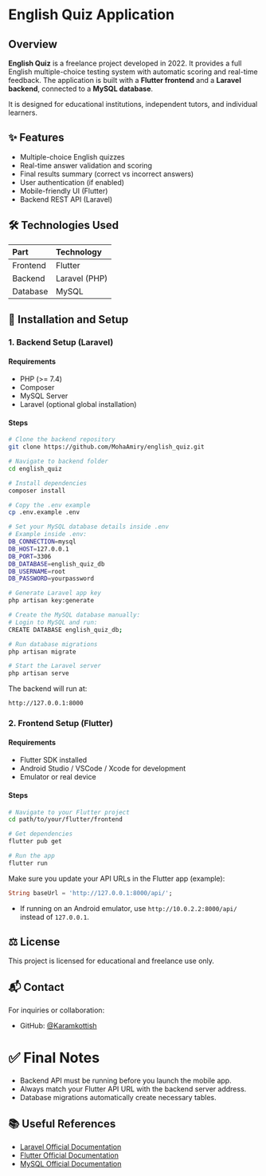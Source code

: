 
# English Quiz Application

## Overview
**English Quiz** is a freelance project developed in 2022. It provides a full English multiple-choice testing system with automatic scoring and real-time feedback. The application is built with a **Flutter frontend** and a **Laravel backend**, connected to a **MySQL database**.

It is designed for educational institutions, independent tutors, and individual learners.

## ✨ Features
- Multiple-choice English quizzes
- Real-time answer validation and scoring
- Final results summary (correct vs incorrect answers)
- User authentication (if enabled)
- Mobile-friendly UI (Flutter)
- Backend REST API (Laravel)

## 🛠 Technologies Used

| Part | Technology |
|:----|:-----------|
| Frontend | Flutter |
| Backend | Laravel (PHP) |
| Database | MySQL |

## 🚀 Installation and Setup

### 1. Backend Setup (Laravel)

#### Requirements
- PHP (>= 7.4)
- Composer
- MySQL Server
- Laravel (optional global installation)

#### Steps

```bash
# Clone the backend repository
git clone https://github.com/MohaAmiry/english_quiz.git

# Navigate to backend folder
cd english_quiz

# Install dependencies
composer install

# Copy the .env example
cp .env.example .env

# Set your MySQL database details inside .env
# Example inside .env:
DB_CONNECTION=mysql
DB_HOST=127.0.0.1
DB_PORT=3306
DB_DATABASE=english_quiz_db
DB_USERNAME=root
DB_PASSWORD=yourpassword

# Generate Laravel app key
php artisan key:generate

# Create the MySQL database manually:
# Login to MySQL and run:
CREATE DATABASE english_quiz_db;

# Run database migrations
php artisan migrate

# Start the Laravel server
php artisan serve
```

The backend will run at:

```
http://127.0.0.1:8000
```

### 2. Frontend Setup (Flutter)

#### Requirements
- Flutter SDK installed
- Android Studio / VSCode / Xcode for development
- Emulator or real device

#### Steps

```bash
# Navigate to your Flutter project
cd path/to/your/flutter/frontend

# Get dependencies
flutter pub get

# Run the app
flutter run
```

Make sure you update your API URLs in the Flutter app (example):

```dart
String baseUrl = 'http://127.0.0.1:8000/api/';
```

- If running on an Android emulator, use `http://10.0.2.2:8000/api/` instead of `127.0.0.1`.



## ⚖️ License
This project is licensed for educational and freelance use only.

## 📬 Contact

For inquiries or collaboration:
- GitHub: [@Karamkottish](https://github.com/Karamkottish)

# ✅ Final Notes

- Backend API must be running before you launch the mobile app.
- Always match your Flutter API URL with the backend server address.
- Database migrations automatically create necessary tables.

## 📚 Useful References
- [Laravel Official Documentation](https://laravel.com/docs/11.x)
- [Flutter Official Documentation](https://flutter.dev/docs)
- [MySQL Official Documentation](https://dev.mysql.com/doc/)
